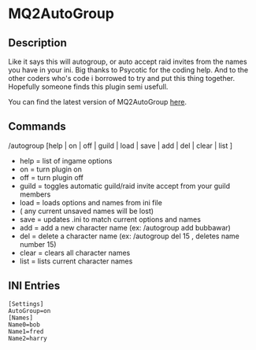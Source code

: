 # MQ2AutoGroup

## Description

Like it says this will autogroup, or auto accept raid invites from the names you have in your ini. Big thanks to Psycotic for the coding help. And to the other coders who's code i borrowed to try and put this thing together. Hopefully someone finds this plugin semi usefull.

You can find the latest version of MQ2AutoGroup [here](https://macroquest.org/phpBB3/viewtopic.php?f=50&t=13712&hilit=MQ2AutoGroup).

## Commands

/autogroup \[help \| on \| off \| guild \| load \| save \| add \| del \| clear \| list \]

* help = list of ingame options
* on = turn plugin on
* off = turn plugin off
* guild = toggles automatic guild/raid invite accept from your guild members
* load = loads options and names from ini file
* \( any current unsaved names will be lost\)
* save = updates .ini to match current options and names
* add = add a new character name \(ex: /autogroup add bubbawar\)
* del = delete a character name \(ex: /autogroup del 15 , deletes name number 15\)
* clear = clears all character names
* list = lists current character names

## INI Entries

`[Settings]`  
`AutoGroup=on`  
`[Names]`  
`Name0=bob`  
`Name1=fred`  
`Name2=harry`
